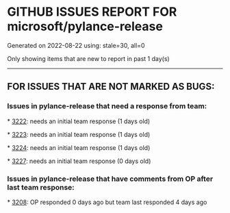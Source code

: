 
# GITHUB ISSUES REPORT FOR microsoft/pylance-release


Generated on 2022-08-22 using: stale=30, all=0


Only showing items that are new to report in past 1 day(s)


---

## FOR ISSUES THAT ARE NOT MARKED AS BUGS:


### Issues in pylance-release that need a response from team:


\* [3222](https://github.com/microsoft/pylance-release/issues/3222 "Cannot resolve imports for mongoengine project"): needs an initial team response (1 days old)

\* [3223](https://github.com/microsoft/pylance-release/issues/3223 "custom themes lack `match` and `case` syntax highlighting"): needs an initial team response (1 days old)

\* [3224](https://github.com/microsoft/pylance-release/issues/3224 "The autocomplete popup should not appear on typing a left square bracket if no specific suggestions are available"): needs an initial team response (1 days old)

\* [3227](https://github.com/microsoft/pylance-release/issues/3227 "Go to definition goes to stub files instead of actual definitions"): needs an initial team response (0 days old)

### Issues in pylance-release that have comments from OP after last team response:


\* [3208](https://github.com/microsoft/pylance-release/issues/3208 "Unexpected pylance &quot;reportMissingImports&quot; in notebook for local package"): OP responded 0 days ago but team last responded 4 days ago
